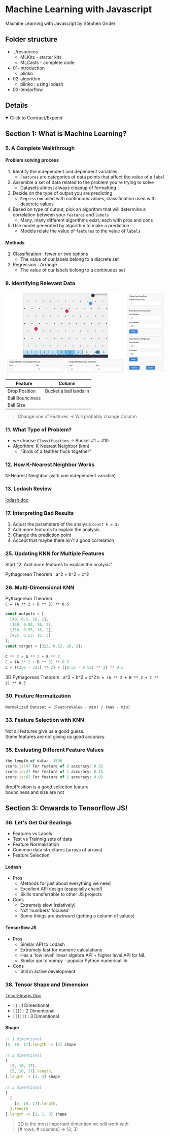 # Machine Learning with Javascript

Machine Learning with Javascript by Stephen Grider

## Folder structure

- ../resources
  - MLKits - starter kits
  - MLCasts - complete code
- 01-introduction
  - plinko
- 02-algorithm
  - plinko : using lodash
- 03-tensorflow

## Details

<details open>
  <summary>Click to Contract/Expend</summary>

## Section 1: What is Machine Learning?

### 5. A Complete Walkthrough

#### Problem solving process

1. Identify the independent and dependent variables
   - `Features` are categories of data points that affect the value of a `label`
1. Assemble a set of data related to the problem you're trying to solve
   - Datasets almost always cleanup of formatting
1. Decide on the type of output you are predicting
   - `Regression` used with continuous values, classification used with descrete values
1. Based on type of output, pick an algorithm that will determine a correlation between your `features` and `labels`
   - Many, many different algorithms exist, each with pros and cons
1. Use model generated by algorithm to make a prediction
   - Models relate the value of `features` to the value of `labels`

#### Methods

1. Classification : fewer or two options
   - The value of our labels belong to a discrete set
2. Regression : Arrange
   - The value of our labels belong to a continuous set

### 8. Identifying Relevant Data

![Plinko](./images/plinko.png)

| Feature         | Column                 |
| --------------- | ---------------------- |
| Drop Position   | Bucket a ball lands in |
| Ball Bounciness |                        |
| Ball Size       |                        |

> Change one of Features -> Will probably change Column

### 11. What Type of Problem?

- we choose `Classification` -> Bucket #1 ~ #10
- Algorithm: K-Nearest Neighbor (knn)
  - "Birds of a feather flock together"

### 12. How K-Nearest Neighbor Works

N-Nearest Neighbor (with one independent variable)

### 13. Lodash Review

[lodash doc](https://lodash.com/docs)

### 17. Interpreting Bad Results

1. Adjust the parameters of the analysis
   `const k = 3;`
2. Add more features to explain the analysis
3. Change the prediction point
4. Accept that maybe there isn't a good correlation

### 25. Updating KNN for Multiple Features

Start "2. Add more features to explain the analysis"

Pythagorean Theorem : a^2 + b^2 = c^2

### 26. Multi-Dimensional KNN

Pythagorean Theorem \
`C = (A ** 2 + B ** 2) ** 0.5`

```js
const outputs = [
  [40, 0.5, 16, 1],
  [150, 0.52, 16, 2],
  [350, 0.55, 16, 2],
  [425, 0.53, 16, 3]
];
const target = [323, 0.52, 16, 2];

C ** 2 = A ** 2 + B ** 2
C = (A ** 2 + B ** 2) ** 0.5
C = ((350 - 323) ** 2) + ((0.55 - 0.52) ** 2) ** 0.5
```

3D Pythagorean Theorem : a^2 + b^2 = c^2
`D = (A ** 2 + B ** 2 + C ** 2) ** 0.5`

### 30. Feature Normalization

`Normalized Dataset = (FeatureValue - min) / (max - min)`

### 33. Feature Selection with KNN

Not all features give us a good guess. \
Some features are not giving us good accuracy

### 35. Evaluating Different Feature Values

```js
the length of data:  1596
score.js:47 For feature of 0 accuracy: 0.32
score.js:47 For feature of 1 accuracy: 0.15
score.js:47 For feature of 2 accuracy: 0.03
```

dropPosition is a good selection feature \
bounciness and size are not

## Section 3: Onwards to Tensorflow JS!

### 36. Let's Get Our Bearings

- Features vs Labels
- Test vs Trainnig sets of data
- Feature Normalization
- Common data structures (arrays of arrays)
- Feature Selection

#### Lodash

- Pros
  - Methods for just about everything we need
  - Excellent API design (especially chain!)
  - Skills transferrable to other JS projects
- Cons
  - Extremely slow (relatively)
  - Not 'numbers' focused
  - Some things are awkward (getting a column of values)

#### Tensorflow JS

- Pros
  - Similar API to Lodash
  - Extremely fast for numeric calculations
  - Has a 'low level' linear algebra API + higher level API for ML
  - Similar api to numpy - popular Python numerical lib
- Cons
  - Still in active development

### 38. Tensor Shape and Dimension

[TesorFlow.js Doc](https://js.tensorflow.org/api/4.0.0/)

- `[]` : 1 Dimentional
- `[[]]` : 2 Dimentional
- `[[[]]]` : 3 Dimentional

#### Shape

```js
// 1 dimentional
[5, 10, 17].length -> [3] shape

// 2 dimentional
[
  [5, 10, 17],
  [5, 10, 17].length,
].length -> [2, 3] shape

// 3 dimentional
[
  [
    [5, 10, 17].length,
  ].length
].length -> [1, 1, 3] shape
```

> 2D is the most important dimention we will work with \
> [# rows, # columns] -> [2, 3]

</details>
